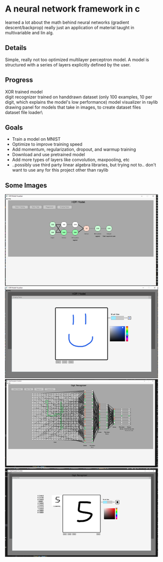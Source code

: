# A neural network framework in c
learned a lot about the math behind neural networks (gradient descent/backprop)
really just an application of material taught in multivariable and lin alg.

## Details
Simple, really not too optimized multilayer perceptron model. A model is structured with a 
series of layers explicitly defined by the user.

## Progress
XOR trained model\
digit recognizer trained on handdrawn dataset (only 100 examples, 10 per digit, which explains the model's low performance)
model visualizer in raylib
drawing panel for models that take in images, to create dataset files\
dataset file loader\

## Goals
- Train a model on MNIST
- Optimize to improve training speed
- Add momentum, regularization, dropout, and warmup training
- Download and use pretrained model
- Add more types of layers like convolution, maxpooling, etc
- ..possibly use third party linear algebra libraries, but trying not to.. don't want to use any for this project other than raylib

## Some Images
![alt text](https://github.com/Alientation/Machine-Learning-In-C/blob/master/github_images/neuralnet_vis.PNG)
![alt text](https://github.com/Alientation/Machine-Learning-In-C/blob/master/github_images/drawingpanel.PNG)
![alt text](https://github.com/Alientation/Machine-Learning-In-C/blob/master/github_images/digit_predictor.PNG)
![alt text](https://github.com/Alientation/Machine-Learning-In-C/blob/master/github_images/drawing_digit_predictor.PNG)
